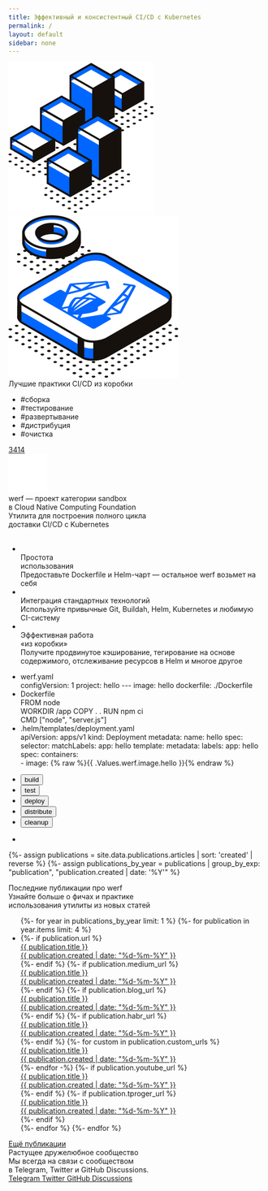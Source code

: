 ```yaml
---
title: Эффективный и консистентный CI/CD с Kubernetes
permalink: /
layout: default
sidebar: none
---
```


<div class="intro-banner">
    <div class="page__container">
        <div class="intro-banner__background-shapes">
            <img class="left" src="/assets/images/backgrounds/intro-banner-left.svg" alt="">
            <img class="right" src="/assets/images/backgrounds/intro-banner-right.svg" alt="">
        </div>
        <div class="intro-banner__wrap">
            <div class="intro-banner__title">Лучшие практики CI/CD из коробки</div>
            <div class="intro-banner__tags">
                <ul class="tags__list">
                    <li class="tags__item">#сборка</li>
                    <li class="tags__item">#тестирование</li>
                    <li class="tags__item">#развертывание</li>
                    <li class="tags__item">#дистрибуция</li>
                    <li class="tags__item">#очистка</li>
                </ul>
            </div>
            <div class="intro-banner__links">
                <div class="intro-banner__links-github">
                    <span class="page__icon page__icon_github-white intro-banner__github-icon"></span>
                    <a href="https://github.com/werf/werf" class="intro-banner__github-counter">
                        <span class="intro-banner__github-counter-num"><span class="gh_counter">3414</span></span>
                    </a>
                </div>
                <div class="intro-banner__link-cncf">
                    <a href="https://www.cncf.io/projects/werf/" target="_blank">
                        <img src="/assets/images/cncf-logo-small.svg" alt="">
                    </a>
                    <div class="link-cncf__text">werf — проект категории sandbox <br>в Cloud Native Computing Foundation</div>
                </div>
            </div>
        </div>
    </div>
</div>

<div class="building-utility">
    <div class="page__container">
        <div class="building-utility__wrap">
            <div class="building-utility__title">Утилита для построения полного цикла<br> доставки CI/CD c Kubernetes</div>
            <div class="building-utility__pic">
                <img src="{% asset landing/building-utility-scheme.svg @path %}" alt="">
            </div>
        </div>
    </div>
</div>

<div class="features-card">
    <div class="page__container">
        <div class="features-card__wrap">
            <ul class="features-card__list">
                <li class="features-card__item">
                    <div class="card__item-icon">
                        <img src="{% asset icons/gear.svg @path %}" alt="">
                    </div>
                    <div class="card__item-title">Простота <br>использования</div>
                    <div class="card__item-text">Предоставьте Dockerfile и Helm-чарт — остальное werf возьмет на себя</div>
                </li>
                <li class="features-card__item">
                    <div class="card__item-icon">
                        <img src="{% asset icons/puzzles.svg @path %}" alt="">
                    </div>
                    <div class="card__item-title">Интеграция стандартных технологий</div>
                    <div class="card__item-text">Используйте привычные Git, <span class="tooltip-text" title="Dockerfile-сборщик от Red Hat">Buildah</span>, Helm, Kubernetes и любимую CI-систему</div>
                </li>
                <li class="features-card__item">
                    <div class="card__item-icon">
                        <img src="{% asset icons/box-icon.svg @path %}" alt="">
                    </div>
                    <div class="card__item-title">Эффективная работа<br>«из коробки»</div>
                    <div class="card__item-text">Получите продвинутое кэширование, тегирование на основе содержимого, отслеживание ресурсов в Helm и многое другое</div>
                </li>
            </ul>
        </div>
    </div>
</div>

<div class="demo-block">
    <div class="page__container">
        <div class="demo-block__wrap">
            <div class="demo-block__tabs-wrap">
                <div class="demo-block__code">
                    <ul class="code-list">
                        <li class="code-item">
                            <div class="code-item-title">werf.yaml</div>
                            <div class="code-item-text">
                                <span>configVersion: 1</span>
                                <span>project: hello</span>
                                <span>---</span>
                                <span>image: hello</span>
                                <span>dockerfile: ./Dockerfile</span>
                            </div>
                        </li>
                        <li class="code-item">
                            <div class="code-item-title">Dockerfile</div>
                            <div class="code-item-text">
                                <span>FROM node</span>
                                <br>
                                <span>WORKDIR /app</span>
                                <span>COPY . .</span>
                                <span>RUN npm ci</span>
                                <br>
                                <span>CMD ["node", "server.js"]</span>
                            </div>
                        </li>
                        <li class="code-item">
                            <div class="code-item-title">.helm/templates/deployment.yaml</div>
                            <div class="code-item-text">
                                <span>apiVersion: apps/v1</span>
                                <span>kind: Deployment</span>
                                <span>metadata:
                                    <span>name: hello</span>
                                </span>
                                <span>spec:
                                <span>selector:
                                    <span>matchLabels:
                                        <span>app: hello</span>
                                    </span>
                                </span>
                                <span>template:
                                    <span>metadata:
                                        <span>labels:
                                            <span>app: hello</span>
                                        </span>
                                    </span>
                                    <span>spec:
                                        <span>containers:<br>
                                            - image: {% raw %}{{ .Values.werf.image.hello }}{% endraw %}
                                        </span>
                                    </span>
                                </span>
                            </span>
                            </div>
                        </li>
                    </ul>
                </div>
                <div class="demo-block__tabs">
                    <div class="tabs__nav">
                        <ul class="tabs__nav-list">
                            <li class="tabs__nav-item"><button class="button active" data-tabs-button="build">build</button></li>
                            <li class="tabs__nav-item"><button class="button" data-tabs-button="test">test</button></li>
                            <li class="tabs__nav-item"><button class="button" data-tabs-button="deploy">deploy</button></li>
                            <li class="tabs__nav-item"><button class="button" data-tabs-button="distribute">distribute</button></li>
                            <li class="tabs__nav-item"><button class="button" data-tabs-button="cleanup">cleanup</button></li>
                        </ul>
                    </div>
                    <div class="tabs__video-wrap">
                        <ul class="tabs__video-list">
                            <li class="tabs__video-item" data-tabs-video="build">
                                <div class="tabs__video-item-terminal">
                                    <div class="tabs__video-item-container" id="demo"></div>
                                </div>
                            </li>
                        </ul>
                    </div>
                </div>
            </div>
        </div>
    </div>
</div>

{%- assign publications = site.data.publications.articles | sort: 'created' | reverse %}
{%- assign publications_by_year = publications | group_by_exp: "publication", "publication.created | date: '%Y'" %}

<div class="publications">
    <div class="page__container">
        <div class="publications__content">
            <div class="publications__title">Последние публикации про werf</div>
            <div class="publications__subtitle">Узнайте больше о фичах и практике<br />использования утилиты из новых статей</div>
            <div class="publications__cards">
                <ul class="publications__cards--list">
                    {%- for year in publications_by_year limit: 1 %}
                    {%- for publication in year.items limit: 4 %}
                    <li class="publications__cards--item">
                        {%- if publication.url %}
                        <a href="{{ publication.url }}" class="publications__cards--link" target="_blank">
                            <span class="publications__cards--pic" style="background-image: url('{{ publication.img | true_relative_url }}')"></span>
                            <div class="publications__cards--title">{{ publication.title }}</div>
                            <div class="publications__cards--date">{{ publication.created | date: "%d-%m-%Y" }}</div>
                        </a>
                        {%- endif %}
                        {%- if publication.medium_url %}
                        <a href="{{ publication.medium_url }}" class="publications__cards--link" target="_blank">
                            <span class="publications__cards--pic" style="background-image: url('{{ publication.img | true_relative_url }}')"></span>
                            <div class="publications__cards--title">{{ publication.title }}</div>
                            <div class="publications__cards--date">{{ publication.created | date: "%d-%m-%Y" }}</div>
                        </a>
                        {%- endif %}
                        {%- if publication.blog_url %}
                        <a href="{{ publication.blog_url }}" class="publications__cards--link" target="_blank">
                            <span class="publications__cards--pic" style="background-image: url('{{ publication.img | true_relative_url }}')"></span>
                            <div class="publications__cards--title">{{ publication.title }}</div>
                            <div class="publications__cards--date">{{ publication.created | date: "%d-%m-%Y" }}</div>
                        </a>
                        {%- endif %}
                        {%- if publication.habr_url %}
                        <a href="{{ publication.habr_url }}" class="publications__cards--link" target="_blank">
                            <span class="publications__cards--pic" style="background-image: url('{{ publication.img | true_relative_url }}')"></span>
                            <div class="publications__cards--title">{{ publication.title }}</div>
                            <div class="publications__cards--date">{{ publication.created | date: "%d-%m-%Y" }}</div>
                        </a>
                        {%- endif %}
                        {%- for custom in publication.custom_urls %}
                        <a href="{{ custom.url }}" class="publications__cards--link" target="_blank">
                            <span class="publications__cards--pic" style="background-image: url('{{ publication.img | true_relative_url }}')"></span>
                            <div class="publications__cards--title">{{ publication.title }}</div>
                            <div class="publications__cards--date">{{ publication.created | date: "%d-%m-%Y" }}</div>
                        </a>
                        {%- endfor -%}
                        {%- if publication.youtube_url %}
                        <a href="{{ publication.youtube_url }}" class="publications__cards--link" target="_blank">
                            <span class="publications__cards--pic" style="background-image: url('{{ publication.img | true_relative_url }}')"></span>
                            <div class="publications__cards--title">{{ publication.title }}</div>
                            <div class="publications__cards--date">{{ publication.created | date: "%d-%m-%Y" }}</div>
                        </a>
                        {%- endif %}
                        {%- if publication.tproger_url %}
                        <a href="{{ publication.tproger_url }}" class="publications__cards--link" target="_blank">
                            <span class="publications__cards--pic" style="background-image: url('{{ publication.img | true_relative_url }}')"></span>
                            <div class="publications__cards--title">{{ publication.title }}</div>
                            <div class="publications__cards--date">{{ publication.created | date: "%d-%m-%Y" }}</div>
                        </a>
                        {%- endif %}
                    </li>
                    {%- endfor %}
                    {%- endfor %}
                </ul>
            </div>
            <div class="community__btns">
                <a href="/publications.html" class="page__btn page__btn_o publications__btn">
                    <span>Ещё публикации</span>
                </a>
            </div>
        </div>
    </div>
</div>

<div class="community">
    <div class="page__container">
        <div class="community__content">
            <div class="community__title">Растущее дружелюбное сообщество</div>
            <div class="community__subtitle">Мы всегда на связи с сообществом<br/> в Telegram, Twitter и GitHub Discussions.</div>
            <div class="community__btns">
                <a href="{{ site.social_links[page.lang].telegram }}" target="_blank" class="page__btn page__btn_w community__btn">
                    <span class="page__icon page__icon_telegram"></span>
                    Telegram
                </a>
                <a href="{{ site.social_links[page.lang].twitter }}" target="_blank" class="page__btn page__btn_w community__btn">
                    <span class="page__icon page__icon_twitter"></span>
                    Twitter
                </a>
                <a href="https://github.com/werf/werf/discussions" rel="noopener noreferrer" target="_blank" class="page__btn page__btn_w community__btn">
                    <span class="page__icon page__icon_github"></span>
                    GitHub Discussions
                </a>
            </div>
        </div>
    </div>
</div>
